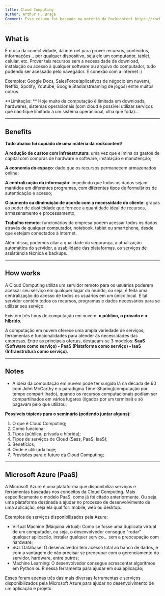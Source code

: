 ```yaml
---
title: Cloud Computing
author: Arthur P. Braga
Comment: Esse resumo foi baseado na matéria da Rockcontent https://rockcontent.com/blog/cloud-computing/
---
```


## What is

É o uso da conectividade, da internet para prover recursos, conteúdos, informações... por qualquer dispositivo, seja ele um computador, tablet, celular, etc. Prover tais recursos sem a necessidade de download, instalação ou acesso à qualquer software ou arquivo do computador, tudo podendo ser acessado pelo navegador. E conexão com a internet :)

Exemplos: Google Docs, SalesForce(aplicativos de négocio em nuvem), Netflix, Spotify, Youtube, Google Stadia(streaming de jogos) entre muitos outros. 

**Limitação: ** Hoje muito da computação é limitada em downloads, hardwares, sistemas operacionais (com cloud é possível utilizar serviços que não fique limitado à um sistema operacional, olha que foda)...

---

## Benefits

**Tudo abaixo foi copiado de uma matéria da rockcontent**!

**A redução de custos com infraestrutura**: uma vez que elimina os gastos de capital com compras de hardware e software, instalação e manutenção;

**A economia do espaço**: dado que os recursos permanecem armazenados online;

**A centralização da informação**: impedindo que todos os dados sejam mantidos em diferentes programas, com diferentes tipos de formulários de autenticação e acesso;

**O aumento ou diminuição de acordo com a necessidade do cliente**: graças ao poder de elasticidade que fornece a quantidade ideal de recursos, armazenamento e processamento;

**Trabalho remoto**: funcionários da empresa podem acessar todos os dados através de qualquer computador, notebook, tablet ou smartphone, desde que estejam conectados à Internet.

Além disso, podemos citar a qualidade da segurança, a atualização automática do servidor, a usabilidade das plataformas, os serviços de assistência técnica e backups.

---

## How works

A Cloud Computing utiliza um servidor remoto para os usuários poderem acessar seu serviço em qualquer lugar do mundo, ou seja, é feita uma centralização do acesso de todos os usuários em um único local. E tal servidor contém todos os recursos, programas e dados necessários para se utilizar seu serviço. 

Existem três tipos de computação em nuvem: **o público, o privado e o híbrido.** 

A computação em nuvem oferece uma ampla variedade de serviços, ferramentas e funcionalidades para atender às necessidades das empresas. Entre as principais ofertas, destacam-se 3 modelos: **SaaS (Software como serviço) - PaaS (Plataforma como serviço) - IaaS (Infraestrutura como serviço).**

---

## Notes

- A ideia da computação em nuvem pode ter surgido lá na década de 60 com John McCarthy e o paradigma Time-Sharing(computação por tempo compartilhado), quando os recursos computacionais podiam ser compartilhados em vários lugares (ligados por um terminal) e só pagavam pelo que utilizou; 

**Possíveis tópicos para o seminário (podendo juntar alguns):**

1. O que é Cloud Computing;
2. Como funciona;
3. Tipos (pública, privada e híbrida);
4. Tipos de serviços de Cloud (Saas, PaaS, IaaS);
5. Benefícios;
6. Onde é utilizada hoje;
7. Previsões para o futuro da Cloud Computing;

---

## Microsoft Azure (PaaS)

A Microsoft Azure é uma plataforma que disponibiliza serviços e ferramentas baseadas nos conceitos da Cloud Computing. Mais especificamente o modelo PaaS, como já foi citado anteriormente. Ou seja, uma plataforma destinada a ajudar no processo de desenvolvimento de uma aplicação, seja ela qual for: mobile, web ou desktop. 

Exemplos de serviços disponibilizados pela Azure:

- Virtual Machine (Máquina virtual): Como se fosse uma duplicata virtual de um computador, ou seja, o desenvolvedor consegue "rodar" qualquer aplicação, instalar qualquer serviço... sem a preocupação com hardware;
- SQL Database: O desenvolvedor tem acesso total ao banco de dados, e com a vantagem de não precisar se preocupar com o gerenciamento do servidor, hardware, entre outros; 
- Machine Learning: O desenvolvedor consegue acrescentar algoritmos em Python ou R nessa ferramenta para ajudar em sua aplicação;

Esses foram apenas três das mais diversas ferramentas e serviços disponibilizados pela Microsoft Azure para ajudar no desenvolvimento de um aplicação e projeto.